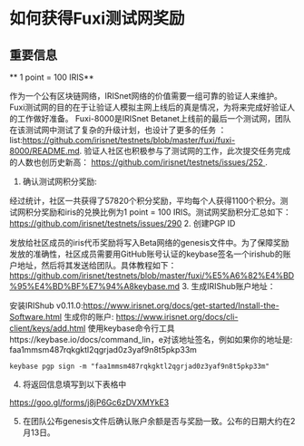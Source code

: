 # 如何获得Fuxi测试网奖励

## 重要信息

** 1 point = 100 IRIS** 

作为一个公有区块链网络，IRISnet网络的价值需要一组可靠的验证人来维护。Fuxi测试网的目的在于让验证人模拟主网上线后的真是情况，为将来完成好验证人的工作做好准备。
Fuxi-8000是IRISnet Betanet上线前的最后一个测试网，团队在该测试网中测试了复杂的升级计划，也设计了更多的任务 ：list:https://github.com/irisnet/testnets/blob/master/fuxi/fuxi-8000/README.md.
验证人社区也积极参与了测试网的工作，此次提交任务完成的人数也创历史新高： https://github.com/irisnet/testnets/issues/252 .
1. 确认测试网积分奖励:

经过统计，社区一共获得了57820个积分奖励，平均每个人获得1100个积分。测试网积分奖励和iris的兑换比例为1 point = 100 IRIS。测试网奖励积分汇总如下：
https://github.com/irisnet/testnets/issues/290
2. 创建PGP ID

发放给社区成员的iris代币奖励将写入Beta网络的genesis文件中。为了保障奖励发放的准确性，社区成员需要用GitHub账号认证的keybase签名一个irishub的账户地址，然后将其发送给团队。具体教程如下： https://github.com/irisnet/testnets/blob/master/fuxi/%E5%A6%82%E4%BD%95%E4%BD%BF%E7%94%A8keybase.md
3. 生成IRIShub账户地址：

安装IRIShub v0.11.0:https://www.irisnet.org/docs/get-started/Install-the-Software.html
生成你的账户: https://www.irisnet.org/docs/cli-client/keys/add.html
使用keybase命令行工具https://keybase.io/docs/command_lin，e对该地址签名，例如如果你的地址是: faa1mmsm487rqkgktl2qgrjad0z3yaf9n8t5pkp33m
```
keybase pgp sign -m "faa1mmsm487rqkgktl2qgrjad0z3yaf9n8t5pkp33m"
```
4. 将返回信息填写到以下表格中

https://goo.gl/forms/j8jP6Gc6zDVXMYkE3

5. 在团队公布genesis文件后确认账户余额是否与奖励一致。公布的日期大约在2月13日。
